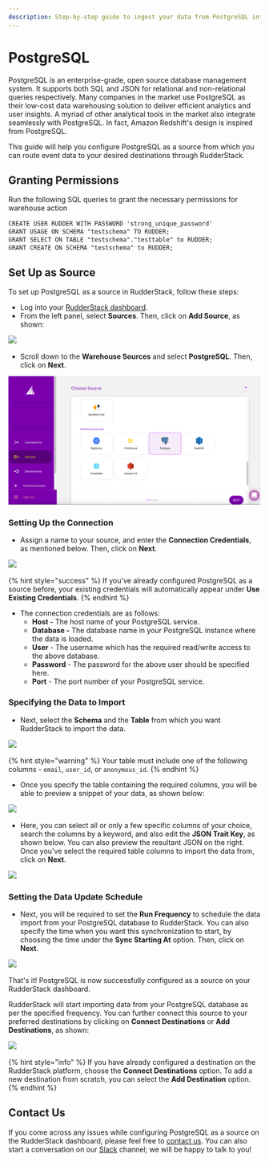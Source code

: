 ```yaml
---
description: Step-by-step guide to ingest your data from PostgreSQL into RudderStack.
---
```


# PostgreSQL

PostgreSQL is an enterprise-grade, open source database management system. It supports both SQL and JSON for relational and non-relational queries respectively. Many companies in the market use PostgreSQL as their low-cost data warehousing solution to deliver efficient analytics and user insights. A myriad of other analytical tools in the market also integrate seamlessly with PostgreSQL. In fact, Amazon Redshift's design is inspired from PostgreSQL.

This guide will help you configure PostgreSQL as a source from which you can route event data to your desired destinations through RudderStack.

## Granting Permissions

Run the following SQL queries to grant the necessary permissions for warehouse action

```text
CREATE USER RUDDER WITH PASSWORD 'strong_unique_password'
GRANT USAGE ON SCHEMA "testschema" TO RUDDER;
GRANT SELECT ON TABLE "testschema"."testtable" to RUDDER;
GRANT CREATE ON SCHEMA "testschema" to RUDDER;
```

## Set Up as Source

To set up PostgreSQL as a source in RudderStack, follow these steps:

* Log into your [RudderStack dashboard](https://app.rudderlabs.com/signup?type=freetrial).
* From the left panel, select **Sources**. Then, click on **Add Source**, as shown:

![](../.gitbook/assets/image%20%2897%29%20%281%29%20%281%29%20%282%29%20%282%29%20%282%29%20%282%29%20%282%29%20%282%29%20%282%29%20%282%29%20%282%29%20%282%29%20%282%29%20%283%29.png)

* Scroll down to the **Warehouse Sources** and select **PostgreSQL**. Then, click on **Next**.

![](../.gitbook/assets/screen-shot-2021-01-05-at-3.18.17-pm%20%281%29%20%281%29%20%281%29%20%282%29%20%282%29%20%283%29%20%283%29%20%283%29%20%283%29%20%283%29%20%283%29%20%283%29%20%283%29%20%282%29%20%283%29%20%283%29.png)

### Setting Up the Connection

* Assign a name to your source, and enter the **Connection Credentials**, as mentioned below. Then, click on **Next**.

![](../.gitbook/assets/screen-shot-2021-01-05-at-3.19.33-pm.png)

{% hint style="success" %}
If you've already configured PostgreSQL as a source before, your existing credentials will automatically appear under **Use Existing Credentials**.
{% endhint %}

* The connection credentials are as follows:
  * **Host -** The host name of your PostgreSQL service.
  * **Database -** The database name in your PostgreSQL instance where the data is loaded.
  * **User** - The username which has the required read/write access to the above database.
  * **Password** - The password for the above user should be specified here.
  * **Port** - The port number of your PostgreSQL service.

### Specifying the Data to Import

* Next, select the **Schema** and the **Table** from which you want RudderStack to import the data.

![](../.gitbook/assets/screen-shot-2021-01-05-at-3.21.18-pm.png)

{% hint style="warning" %}
Your table must include one of the following columns - `email`, `user_id`, or `anonymous_id`.
{% endhint %}

* Once you specify the table containing the required columns, you will be able to preview a snippet of your data, as shown below:

![](../.gitbook/assets/screen-shot-2021-01-05-at-3.21.38-pm.png)

* Here, you can select all or only a few specific columns of your choice, search the columns by a keyword, and also edit the **JSON Trait Key**, as shown below. You can also preview the resultant JSON on the right. Once you've select the required table columns to import the data from, click on **Next**.

![](../.gitbook/assets/screen-shot-2021-01-05-at-3.22.09-pm.png)

### Setting the Data Update Schedule

* Next, you will be required to set the **Run Frequency** to schedule the data import from your PostgreSQL database to RudderStack. You can also specify the time when you want this synchronization to start, by choosing the time under the **Sync Starting At** option. Then, click on **Next**.

![](../.gitbook/assets/screen-shot-2021-01-05-at-3.22.52-pm.png)

That's it! PostgreSQL is now successfully configured as a source on your RudderStack dashboard.

RudderStack will start importing data from your PostgreSQL database as per the specified frequency. You can further connect this source to your preferred destinations by clicking on **Connect Destinations** or **Add Destinations**, as shown:

![](../.gitbook/assets/screen-shot-2021-01-05-at-3.23.18-pm.png)

{% hint style="info" %}
If you have already configured a destination on the RudderStack platform, choose the **Connect Destinations** option. To add a new destination from scratch, you can select the **Add Destination** option.
{% endhint %}

## Contact Us

If you come across any issues while configuring PostgreSQL as a source on the RudderStack dashboard, please feel free to [contact us](mailto:%20docs@rudderstack.com). You can also start a conversation on our [Slack](https://resources.rudderstack.com/join-rudderstack-slack) channel; we will be happy to talk to you!

